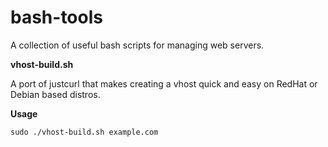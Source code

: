 # bash-tools
A collection of useful bash scripts for managing web servers.



**vhost-build.sh**

A port of justcurl that makes creating a vhost quick and easy on RedHat or Debian based distros. 

**Usage**

	sudo ./vhost-build.sh example.com
